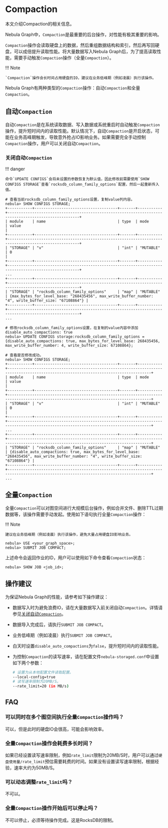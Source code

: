 # Compaction

本文介绍Compaction的相关信息。

Nebula Graph中，`Compaction`是最重要的后台操作，对性能有极其重要的影响。

`Compaction`操作会读取硬盘上的数据，然后重组数据结构和索引，然后再写回硬盘，可以成倍提升读取性能。将大量数据写入Nebula Graph后，为了提高读取性能，需要手动触发`Compaction`操作（全量`Compaction`）。

!!! Note

    `Compaction`操作会长时间占用硬盘的IO，建议在业务低峰期（例如凌晨）执行该操作。

Nebula Graph有两种类型的`Compaction`操作：自动`Compaction`和全量`Compaction`。

## 自动`Compaction`

自动`Compaction`是在系统读取数据、写入数据或系统重启时自动触发`Compaction`操作，提升短时间内的读取性能。默认情况下，自动`Compaction`是开启状态，可能在业务高峰期触发，导致意外抢占IO影响业务。如果需要完全手动控制`Compaction`操作，用户可以关闭自动`Compaction`。

### 关闭自动`Compaction`

!!! danger

    命令`UPDATE CONFIGS`会将未设置的参数恢复为默认值，因此修改前需要使用`SHOW CONFIGS STORAGE`查看`rocksdb_column_family_options`配置，然后一起重新传入值。

```ngql
# 查看当前rocksdb_column_family_options设置，复制value列内容。
nebula> SHOW CONFIGS STORAGE;
+-----------+-------------------------------------+-------+-----------+------------------------------------------------------------------------------------------------------+
| module    | name                                | type  | mode      | value                                                                                                |
+-----------+-------------------------------------+-------+-----------+------------------------------------------------------------------------------------------------------+
| "STORAGE" | "v"                                 | "int" | "MUTABLE" | 0                                                                                                    |
+-----------+-------------------------------------+-------+-----------+------------------------------------------------------------------------------------------------------+
...
+-----------+-------------------------------------+-------+-----------+------------------------------------------------------------------------------------------------------+
| "STORAGE" | "rocksdb_column_family_options"     | "map" | "MUTABLE" | {max_bytes_for_level_base: "268435456", max_write_buffer_number: "4", write_buffer_size: "67108864"} |
+-----------+-------------------------------------+-------+-----------+------------------------------------------------------------------------------------------------------+
...

# 修改rocksdb_column_family_options设置，在复制的value内容中添加disable_auto_compactions: true
nebula> UPDATE CONFIGS storage:rocksdb_column_family_options = {disable_auto_compactions: true, max_bytes_for_level_base: 268435456, max_write_buffer_number: 4, write_buffer_size: 67108864};

# 查看是否修改成功。
nebula> SHOW CONFIGS STORAGE;
+-----------+-------------------------------------+-------+-----------+--------------------------------------------------------------------------------------------------------------------------------------+
| module    | name                                | type  | mode      | value                                                                                                                                |
+-----------+-------------------------------------+-------+-----------+--------------------------------------------------------------------------------------------------------------------------------------+
| "STORAGE" | "v"                                 | "int" | "MUTABLE" | 0                                                                                                                                    |
+-----------+-------------------------------------+-------+-----------+--------------------------------------------------------------------------------------------------------------------------------------+
...
+-----------+-------------------------------------+-------+-----------+--------------------------------------------------------------------------------------------------------------------------------------+
| "STORAGE" | "rocksdb_column_family_options"     | "map" | "MUTABLE" | {disable_auto_compactions: true, max_bytes_for_level_base: "268435456", max_write_buffer_number: "4", write_buffer_size: "67108864"} |
+-----------+-------------------------------------+-------+-----------+--------------------------------------------------------------------------------------------------------------------------------------+
...
```

## 全量`Compaction`

全量`Compaction`可以对图空间进行大规模后台操作，例如合并文件、删除TTL过期数据等，该操作需要手动发起。使用如下语句执行全量`Compaction`操作：

!!! Note

    建议在业务低峰期（例如凌晨）执行该操作，避免大量占用硬盘IO影响业务。

```ngql
nebula> USE <your_graph_space>;
nebula> SUBMIT JOB COMPACT;
```

上述命令会返回作业的ID，用户可以使用如下命令查看`Compaction`状态：

```ngql
nebula> SHOW JOB <job_id>;
```

## 操作建议

为保证Nebula Graph的性能，请参考如下操作建议：

- 数据写入时为避免浪费IO，请在大量数据写入前关闭自动`Compaction`。详情请参见[关闭自动`Compaction`](#compaction_2)。

- 数据导入完成后，请执行`SUBMIT JOB COMPACT`。

- 业务低峰期（例如凌晨）执行`SUBMIT JOB COMPACT`。

- 白天时设置`disable_auto_compactions`为`false`，提升短时间内的读取性能。

- 为控制`Compaction`的读写速率，请在配置文件`nebula-storaged.conf`中设置如下两个参数：

    ```bash
    # 设置为从本地配置文件读取配置。
    --local-config=true
    # 读写速率限制为20MB/S。
    --rate_limit=20 (in MB/s)
    ```

## FAQ

### 可以同时在多个图空间执行全量`Compaction`操作吗？

可以，但是此时的硬盘IO会很高，可能会影响效率。

### 全量`Compaction`操作会耗费多长时间？

如果已经设置读写速率限制，例如`rate_limit`限制为20MB/S时，用户可以通过`硬盘使用量/rate_limit`预估需要耗费的时间。如果没有设置读写速率限制，根据经验，速率大约为50MB/S。

### 可以动态调整`rate_limit`吗？

不可以。

### 全量`Compaction`操作开始后可以停止吗？

不可以停止，必须等待操作完成。这是RocksDB的限制。
